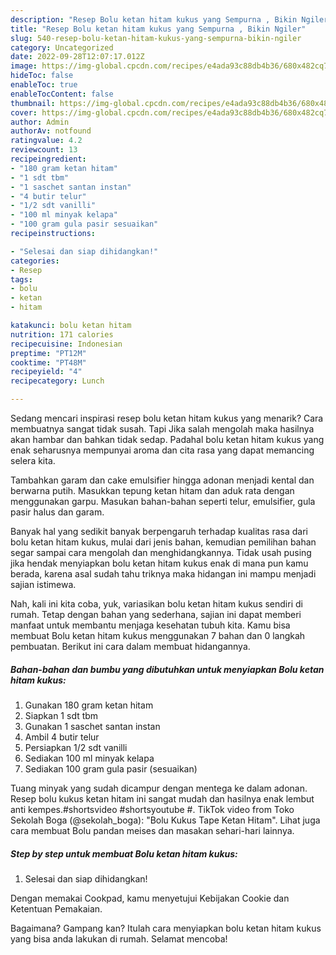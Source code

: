 ```yaml
---
description: "Resep Bolu ketan hitam kukus yang Sempurna , Bikin Ngiler"
title: "Resep Bolu ketan hitam kukus yang Sempurna , Bikin Ngiler"
slug: 540-resep-bolu-ketan-hitam-kukus-yang-sempurna-bikin-ngiler
category: Uncategorized
date: 2022-09-28T12:07:17.012Z
image: https://img-global.cpcdn.com/recipes/e4ada93c88db4b36/680x482cq70/bolu-ketan-hitam-kukus-foto-resep-utama.jpg
hideToc: false
enableToc: true
enableTocContent: false
thumbnail: https://img-global.cpcdn.com/recipes/e4ada93c88db4b36/680x482cq70/bolu-ketan-hitam-kukus-foto-resep-utama.jpg
cover: https://img-global.cpcdn.com/recipes/e4ada93c88db4b36/680x482cq70/bolu-ketan-hitam-kukus-foto-resep-utama.jpg
author: Admin
authorAv: notfound
ratingvalue: 4.2
reviewcount: 13
recipeingredient:
- "180 gram ketan hitam"
- "1 sdt tbm"
- "1 saschet santan instan"
- "4 butir telur"
- "1/2 sdt vanilli"
- "100 ml minyak kelapa"
- "100 gram gula pasir sesuaikan"
recipeinstructions:

- "Selesai dan siap dihidangkan!"
categories:
- Resep
tags:
- bolu
- ketan
- hitam

katakunci: bolu ketan hitam 
nutrition: 171 calories
recipecuisine: Indonesian
preptime: "PT12M"
cooktime: "PT48M"
recipeyield: "4"
recipecategory: Lunch

---
```



Sedang mencari inspirasi resep bolu ketan hitam kukus yang menarik? Cara membuatnya sangat tidak susah. Tapi Jika salah mengolah maka hasilnya akan hambar dan bahkan tidak sedap. Padahal bolu ketan hitam kukus yang enak seharusnya mempunyai aroma dan cita rasa yang dapat memancing selera kita.


Tambahkan garam dan cake emulsifier hingga adonan menjadi kental dan berwarna putih. Masukkan tepung ketan hitam dan aduk rata dengan menggunakan garpu. Masukan bahan-bahan seperti telur, emulsifier, gula pasir halus dan garam.

Banyak hal yang sedikit banyak berpengaruh terhadap kualitas rasa dari bolu ketan hitam kukus, mulai dari jenis bahan, kemudian pemilihan bahan segar sampai cara mengolah dan menghidangkannya. Tidak usah pusing jika hendak menyiapkan bolu ketan hitam kukus enak di mana pun kamu berada, karena asal sudah tahu triknya maka hidangan ini mampu menjadi sajian istimewa.


Nah, kali ini kita coba, yuk, variasikan bolu ketan hitam kukus sendiri di rumah. Tetap dengan bahan yang sederhana, sajian ini dapat memberi manfaat untuk membantu menjaga kesehatan tubuh kita. Kamu bisa membuat Bolu ketan hitam kukus menggunakan 7 bahan dan 0 langkah pembuatan. Berikut ini cara dalam membuat hidangannya.

<!--inarticleads1-->

##### Bahan-bahan dan bumbu yang dibutuhkan untuk menyiapkan Bolu ketan hitam kukus:

1. Gunakan 180 gram ketan hitam
1. Siapkan 1 sdt tbm
1. Gunakan 1 saschet santan instan
1. Ambil 4 butir telur
1. Persiapkan 1/2 sdt vanilli
1. Sediakan 100 ml minyak kelapa
1. Sediakan 100 gram gula pasir (sesuaikan)


Tuang minyak yang sudah dicampur dengan mentega ke dalam adonan. Resep bolu kukus ketan hitam ini sangat mudah dan hasilnya enak lembut anti kempes.#shortsvideo #shortsyoutube #. TikTok video from Toko Sekolah Boga (@sekolah_boga): &#34;Bolu Kukus Tape Ketan Hitam&#34;. Lihat juga cara membuat Bolu pandan meises dan masakan sehari-hari lainnya. 

<!--inarticleads2-->

##### Step by step untuk membuat Bolu ketan hitam kukus:


1. Selesai dan siap dihidangkan!

Dengan memakai Cookpad, kamu menyetujui Kebijakan Cookie dan Ketentuan Pemakaian. 

Bagaimana? Gampang kan? Itulah cara menyiapkan bolu ketan hitam kukus yang bisa anda lakukan di rumah. Selamat mencoba!
